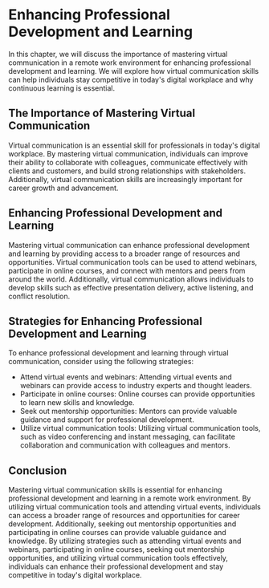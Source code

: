Enhancing Professional Development and Learning
======================================================================================================================================

In this chapter, we will discuss the importance of mastering virtual communication in a remote work environment for enhancing professional development and learning. We will explore how virtual communication skills can help individuals stay competitive in today's digital workplace and why continuous learning is essential.

The Importance of Mastering Virtual Communication
-------------------------------------------------

Virtual communication is an essential skill for professionals in today's digital workplace. By mastering virtual communication, individuals can improve their ability to collaborate with colleagues, communicate effectively with clients and customers, and build strong relationships with stakeholders. Additionally, virtual communication skills are increasingly important for career growth and advancement.

Enhancing Professional Development and Learning
-----------------------------------------------

Mastering virtual communication can enhance professional development and learning by providing access to a broader range of resources and opportunities. Virtual communication tools can be used to attend webinars, participate in online courses, and connect with mentors and peers from around the world. Additionally, virtual communication allows individuals to develop skills such as effective presentation delivery, active listening, and conflict resolution.

Strategies for Enhancing Professional Development and Learning
--------------------------------------------------------------

To enhance professional development and learning through virtual communication, consider using the following strategies:

* Attend virtual events and webinars: Attending virtual events and webinars can provide access to industry experts and thought leaders.
* Participate in online courses: Online courses can provide opportunities to learn new skills and knowledge.
* Seek out mentorship opportunities: Mentors can provide valuable guidance and support for professional development.
* Utilize virtual communication tools: Utilizing virtual communication tools, such as video conferencing and instant messaging, can facilitate collaboration and communication with colleagues and mentors.

Conclusion
----------

Mastering virtual communication skills is essential for enhancing professional development and learning in a remote work environment. By utilizing virtual communication tools and attending virtual events, individuals can access a broader range of resources and opportunities for career development. Additionally, seeking out mentorship opportunities and participating in online courses can provide valuable guidance and knowledge. By utilizing strategies such as attending virtual events and webinars, participating in online courses, seeking out mentorship opportunities, and utilizing virtual communication tools effectively, individuals can enhance their professional development and stay competitive in today's digital workplace.
